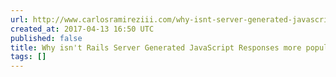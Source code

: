 ```yaml
---
url: http://www.carlosramireziii.com/why-isnt-server-generated-javascript-more-popular.html
created_at: 2017-04-13 16:50 UTC
published: false
title: Why isn't Rails Server Generated JavaScript Responses more popular
tags: []
---
```



